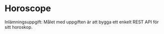 # Horoscope
Inlämningsuppgift: Målet med uppgiften är att bygga ett enkelt REST API för sitt horoskop.

